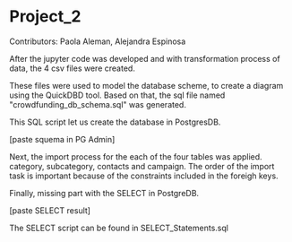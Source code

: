 # Project_2



Contributors: Paola Aleman, Alejandra Espinosa

After the jupyter code was developed and  with transformation process of data, the 4 csv files were created.

These files were used to model the database scheme, to create a diagram using the QuickDBD tool. Based on that, the sql file named "crowdfunding_db_schema.sql" was generated.  

This SQL script let us create the database in PostgresDB.

[paste squema in PG Admin]

Next, the import process for the each of the four tables was applied.
category, subcategory, contacts and campaign.
The order of the import task is important because of the constraints included in the foreigh keys.


Finally, missing part with the SELECT in PostgreDB.

[paste SELECT result]

The SELECT script can be found in SELECT_Statements.sql